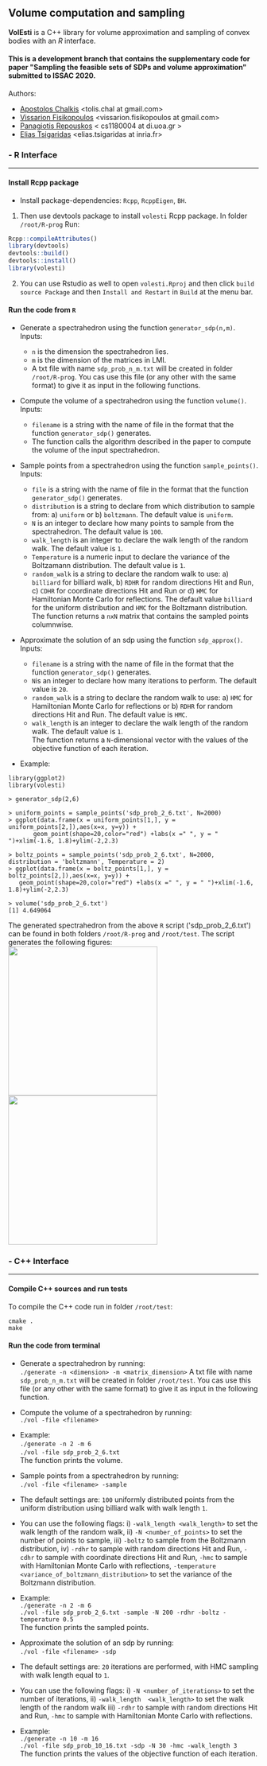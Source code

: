## Volume computation and sampling

**VolEsti** is a C++ library for volume approximation and sampling of convex bodies with an *R* interface.  

#### **This is a development branch that contains the supplementary code for paper "Sampling  the feasible sets of SDPs and volume approximation" submitted to ISSAC 2020.**   

Authors:  
- [Apostolos Chalkis](https://tolischal.github.io) <tolis.chal at gmail.com>  
- [Vissarion Fisikopoulos](https://vissarion.github.io) <vissarion.fisikopoulos at gmail.com>  
- [Panagiotis Repouskos](https://panagiotisrep.github.io/) < cs1180004 at di.uoa.gr >  
- [Elias Tsigaridas](https://www-polsys.lip6.fr/~elias) <elias.tsigaridas at inria.fr>  

### - R Interface
------------

####  Install Rcpp package  
 
* Install package-dependencies: `Rcpp`, `RcppEigen`, `BH`.  

1. Then use devtools package to install `volesti` Rcpp package. In folder `/root/R-prog` Run:
```r
Rcpp::compileAttributes()  
library(devtools)  
devtools::build()  
devtools::install()  
library(volesti)  
```
2. You can use Rstudio as well to open `volesti.Rproj` and then click `build source Package` and then `Install and Restart` in `Build` at the menu bar.  


####  Run the code from `R`  

* Generate a spectrahedron using the function `generator_sdp(n,m)`. Inputs:  
  - `n` is the dimension the spectrahedron lies.  
  - `m` is the dimension of the matrices in LMI.  
  - A txt file with name `sdp_prob_n_m.txt` will be created in folder `/root/R-prog`. You cas use this file (or any other with the same format) to give it as input in the following functions.  

* Compute the volume of a spectrahedron using the function `volume()`. Inputs: 
  - `filename` is a string with the name of file in the format that the function `generator_sdp()` generates.  
  - The function calls the algorithm described in the paper to compute the volume of the input spectrahedron.  

* Sample points from a spectrahedron using the function `sample_points()`. Inputs:  
  - `file` is a string with the name of file in the format that the function `generator_sdp()` generates.  
  - `distribution` is a string to declare from which distribution to sample from: a) `uniform` or b) `boltzmann`. The default value is `uniform`.  
  - `N` is an integer to declare how many points to sample from the spectrahedron. The default value is `100`.  
  - `walk_length` is an integer to declare the walk length of the random walk. The default value is `1`.  
  - `Temperature` is a numeric input to declare the variance of the Boltzamann distribution. The default value is `1`.  
  - `random_walk` is a string to declare the random walk to use: a) `billiard` for billiard walk, b) `RDHR` for random directions Hit and Run, c) `CDHR` for coordinate directions Hit and Run or d) `HMC` for Hamiltonian Monte Carlo for reflections. The default value `billiard` for the uniform distribution and `HMC` for the Boltzmann distribution.  
The function returns a `nxN` matrix that contains the sampled points columnwise.   

* Approximate the solution of an sdp using the function `sdp_approx()`. Inputs:  
  - `filename` is a string with the name of file in the format that the function `generator_sdp()` generates.  
  - `N`is an integer to declare how many iterations to perform. The default value is `20`.  
  - `random_walk` is a string to declare the random walk to use: a) `HMC` for Hamiltonian Monte Carlo for reflections or b) `RDHR` for random directions Hit and Run. The default value is `HMC`.  
  - `walk_length` is an integer to declare the walk length of the random walk. The default value is `1`.  
The function returns a `N`-dimensional vector with the values of the objective function of each iteration.  

* Example:  

```{r}
library(ggplot2)
library(volesti)

> generator_sdp(2,6)

> uniform_points = sample_points('sdp_prob_2_6.txt', N=2000)
> ggplot(data.frame(x = uniform_points[1,], y = uniform_points[2,]),aes(x=x, y=y)) +
       geom_point(shape=20,color="red") +labs(x =" ", y = " ")+xlim(-1.6, 1.8)+ylim(-2,2.3)
 
> boltz_points = sample_points('sdp_prob_2_6.txt', N=2000, distribution = 'boltzmann', Temperature = 2)
> ggplot(data.frame(x = boltz_points[1,], y = boltz_points[2,]),aes(x=x, y=y)) +
   geom_point(shape=20,color="red") +labs(x =" ", y = " ")+xlim(-1.6, 1.8)+ylim(-2,2.3)

> volume('sdp_prob_2_6.txt')
[1] 4.649064
```

The generated spectrahedron from the above `R` script ('sdp_prob_2_6.txt') can be found in both folders `/root/R-prog` and `/root/test`. The script generates the following figures:  
<img src="https://github.com/GeomScale/volume_approximation/tree/issac20/R-proj/inst/uniform.png?raw=true" width="300" height="300" />
<img src="https://github.com/GeomScale/volume_approximation/tree/issac20/R-proj/inst/boltz.png?raw=true" width="300" height="300" />  

### - C++ Interface
------------

####  Compile C++ sources and run tests 

To compile the C++ code run in folder `/root/test`:  
```
cmake .  
make  
```

####  Run the code from terminal  

* Generate a spectrahedron by running:  
`
./generate -n <dimension> -m <matrix_dimension>
`
A txt file with name `sdp_prob_n_m.txt` will be created in folder `/root/test`. You cas use this file (or any other with the same format) to give it as input in the following function.  

* Compute the volume of a spectrahedron by running:  
`
./vol -file <filename>
`
- Example:  
`./generate -n 2 -m 6`  
`./vol -file sdp_prob_2_6.txt`  
The function prints the volume.  

* Sample points from a spectrahedron by running:  
`
./vol -file <filename> -sample
`
  
- The default settings are: `100` uniformly distributed points from the uniform distribution using billiard walk with walk length `1`.  
- You can use the following flags: i) `-walk_length <walk_length>` to set the walk length of the random walk, ii) `-N <number_of_points>` to set the number of points to sample, iii) `-boltz` to sample from the Boltzmann distribution, iv) `-rdhr` to sample with random directions Hit and Run, `-cdhr` to sample with coordinate directions Hit and Run, `-hmc` to sample with Hamiltonian Monte Carlo with reflections, `-temperature <variance_of_boltzmann_distribution>` to set the variance of the Boltzmann distribution.  

- Example:  
`./generate -n 2 -m 6`  
`./vol -file sdp_prob_2_6.txt -sample -N 200 -rdhr -boltz -temperature 0.5`  
The function prints the sampled points.  

* Approximate the solution of an sdp by running:  
`
./vol -file <filename> -sdp
`
- The default settings are: `20` iterations are performed, with HMC sampling with walk length equal to `1`.  
- You can use the following flags: i) `-N <number_of_iterations>` to set the number of iterations, ii) `-walk_length  <walk_length>` to set the walk length of the random walk iii) `-rdhr` to sample with random directions Hit and Run, `-hmc` to sample with Hamiltonian Monte Carlo with reflections.  

- Example:  
`./generate -n 10 -m 16`  
`./vol -file sdp_prob_10_16.txt -sdp -N 30 -hmc -walk_length 3`  
The function prints the values of the objective function of each iteration.

